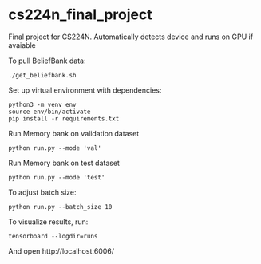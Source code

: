 # cs224n_final_project
Final project for CS224N. Automatically detects device and runs on GPU if avaiable

To pull BeliefBank data:
```
./get_beliefbank.sh
```

Set up virtual environment with dependencies:

```
python3 -m venv env
source env/bin/activate
pip install -r requirements.txt
```

Run Memory bank on validation dataset
```
python run.py --mode 'val'
```

Run Memory bank on test dataset
```
python run.py --mode 'test'
```

To adjust batch size:
```
python run.py --batch_size 10
```

To visualize results, run:
```
tensorboard --logdir=runs
```
And open http://localhost:6006/

